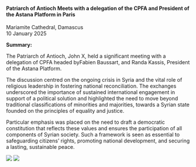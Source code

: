 <h4>Patriarch of Antioch Meets with a delegation of the CPFA and President of the Astana Platform in Paris</h4>

Mariamite Cathedral, Damascus<br>
10 January 2025

<b>Summary:</b>

The Patriarch of Antioch, John X, held a significant meeting with a delegation of CPFA headed byFabien Baussart, and Randa Kassis, President of the Astana Platform.

The discussion centred on the ongoing crisis in Syria and the vital role of religious leadership in fostering national reconciliation. The exchanges underscored the importance of sustained international engagement in support of a political solution and highlighted the need to move beyond traditional classifications of minorities and majorities, towards a Syrian state founded on the principles of equality and justice.

Particular emphasis was placed on the need to draft a democratic constitution that reflects these values and ensures the participation of all components of Syrian society. Such a framework is seen as essential to safeguarding citizens’ rights, promoting national development, and securing a lasting, sustainable peace.

![](7.JPG)
![](8.png)
<p></p>
